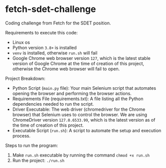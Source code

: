 # fetch-sdet-challenge
Coding challenge from Fetch for the SDET position.

Requirements to execute this code:
 - Linux os
 - Python version `3.8+` is installed
 - `venv` is installed, otherwise `run.sh` will fail
 - Google Chrome web browser version `127`, which is the latest stable version of Google Chrome at the time of creation of this project, otherwise the Chrome web browser will fail to open.

Project Breakdown:
 - Python Script (`main.py` file): Your main Selenium script that automates opening the browser and performing the browser actions.
 - Requirements File (requirements.txt): A file listing all the Python dependencies needed to run the script.
 - Driver Executable: The web driver (chromedriver for the Chrome browser) that Selenium uses to control the browser. We are using ChromeDriver version `127.0.6533.99`, which is the latest version as of the time of creation of this project.
 - Executable Script (`run.sh`): A script to automate the setup and execution process.

Steps to run the program:
1. Make `run.sh` executable by running the command `chmod +x run.sh`
2. Run the project: `./run.sh`

